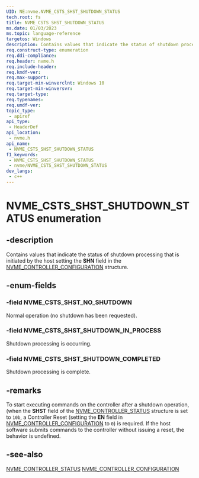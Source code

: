 ```yaml
---
UID: NE:nvme.NVME_CSTS_SHST_SHUTDOWN_STATUS
tech.root: fs
title: NVME_CSTS_SHST_SHUTDOWN_STATUS
ms.date: 01/03/2023
ms.topic: language-reference
targetos: Windows
description: Contains values that indicate the status of shutdown processing that is initiated by the host setting the **SHN** field in the [NVME_CONTROLLER_CONFIGURATION](../nvme/ns-nvme-nvme_controller_configuration.md) structure.
req.construct-type: enumeration
req.ddi-compliance: 
req.header: nvme.h
req.include-header: 
req.kmdf-ver: 
req.max-support: 
req.target-min-winverclnt: Windows 10
req.target-min-winversvr: 
req.target-type: 
req.typenames: 
req.umdf-ver: 
topic_type:
 - apiref
api_type:
 - HeaderDef
api_location:
 - nvme.h
api_name:
 - NVME_CSTS_SHST_SHUTDOWN_STATUS
f1_keywords:
 - NVME_CSTS_SHST_SHUTDOWN_STATUS
 - nvme/NVME_CSTS_SHST_SHUTDOWN_STATUS
dev_langs:
 - c++
---
```


# NVME_CSTS_SHST_SHUTDOWN_STATUS enumeration


## -description

Contains values that indicate the status of shutdown processing that is initiated by the host setting the **SHN** field in the [NVME_CONTROLLER_CONFIGURATION](../nvme/ns-nvme-nvme_controller_configuration.md) structure.

## -enum-fields

### -field NVME_CSTS_SHST_NO_SHUTDOWN

Normal operation (no shutdown has been requested).

### -field NVME_CSTS_SHST_SHUTDOWN_IN_PROCESS

Shutdown processing is occurring.

### -field NVME_CSTS_SHST_SHUTDOWN_COMPLETED

Shutdown processing is complete.

## -remarks

To start executing commands on the controller after a shutdown operation, (when the **SHST** field of the [NVME_CONTROLLER_STATUS](../nvme/ns-nvme-nvme_controller_status.md) structure is set to `10b`, a Controller Reset (setting the **EN** field in [NVME_CONTROLLER_CONFIGURATION](../nvme/ns-nvme-nvme_controller_configuration.md) to `0`) is required. If the host software submits commands to the controller without issuing a reset, the behavior is undefined.

## -see-also

[NVME_CONTROLLER_STATUS](../nvme/ns-nvme-nvme_controller_status.md)
[NVME_CONTROLLER_CONFIGURATION](../nvme/ns-nvme-nvme_controller_configuration.md)

